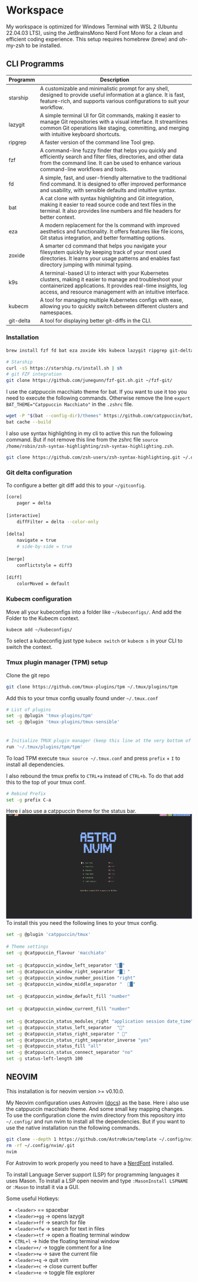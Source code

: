 # Workspace

My workspace is optimized for Windows Terminal with WSL 2 (Ubuntu 22.04.03 LTS), using the JetBrainsMono Nerd Font Mono for a clean and efficient coding experience. This setup requires homebrew (brew) and oh-my-zsh to be installed.

## CLI Programms

| Programm | Description                                                                                                                                                                                                                                  |
| -------- | -------------------------------------------------------------------------------------------------------------------------------------------------------------------------------------------------------------------------------------------- |
| starship | A customizable and minimalistic prompt for any shell, designed to provide useful information at a glance. It is fast, feature-rich, and supports various configurations to suit your workflow.                                               |
| lazygit  | A simple terminal UI for Git commands, making it easier to manage Git repositories with a visual interface. It streamlines common Git operations like staging, committing, and merging with intuitive keyboard shortcuts.                    |
| ripgrep  | A faster version of the command line Tool grep.                                                                                                                                                                                              |
| fzf      | A command-line fuzzy finder that helps you quickly and efficiently search and filter files, directories, and other data from the command line. It can be used to enhance various command-line workflows and tools.                           |
| fd       | A simple, fast, and user-friendly alternative to the traditional find command. It is designed to offer improved performance and usability, with sensible defaults and intuitive syntax.                                                      |
| bat      | A cat clone with syntax highlighting and Git integration, making it easier to read source code and text files in the terminal. It also provides line numbers and file headers for better context.                                            |
| eza      | A modern replacement for the ls command with improved aesthetics and functionality. It offers features like file icons, Git status integration, and better formatting options.                                                               |
| zoxide   | A smarter cd command that helps you navigate your filesystem quickly by keeping track of your most used directories. It learns your usage patterns and enables fast directory jumping with minimal typing.                                   |
| k9s      | A terminal-based UI to interact with your Kubernetes clusters, making it easier to manage and troubleshoot your containerized applications. It provides real-time insights, log access, and resource management with an intuitive interface. |
| kubecm   | A tool for managing multiple Kubernetes configs with ease, allowing you to quickly switch between different clusters and namespaces.                                                                                                         |
| git-delta| A tool for displaying better git-diffs in the CLI.                                                                                                                                                                                           |

### Installation

```bash
brew install fzf fd bat eza zoxide k9s kubecm lazygit ripgrep git-delta
```

```bash
# Starship
curl -sS https://starship.rs/install.sh | sh
# git FZF integration
git clone https://github.com/junegunn/fzf-git.sh.git ~/fzf-git/
```

I use the catppuccin macchiato theme for bat. If you want to use it too you need to execute the following commands. Otherwise remove the line `export BAT_THEME="Catppuccin Macchiato"` in the `.zshrc` file.

```bash
wget -P "$(bat --config-dir)/themes" https://github.com/catppuccin/bat/raw/main/themes/Catppuccin%20Macchiato.tmTheme && \
bat cache --build
```

I also use syntax highlighting in my cli to active this run the following command. But if not remove this line from the zshrc file `source /home/robin/zsh-syntax-highlighting/zsh-syntax-highlighting.zsh`.

```bash
git clone https://github.com/zsh-users/zsh-syntax-highlighting.git ~/.oh-my-zsh/custom/plugins/zsh-syntax-highlighting/
```

### Git delta configuration

To configure a better git diff add this to your `~/gitconfig`.

```bash
[core]
    pager = delta

[interactive]
    diffFilter = delta --color-only

[delta]
    navigate = true
    # side-by-side = true

[merge]
    conflictstyle = diff3

[diff]
    colorMoved = default
```

### Kubecm configuration

Move all your kubeconfigs into a folder like `~/kubeconfigs/`. And add the Folder to the Kubecm context.

```bash
kubecm add ~/kubeconfigs/
```

To select a kubeconfig just type `kubecm switch` or `kubecm s` in your CLI to switch the context.

### Tmux plugin manager (TPM) setup

Clone the git repo

```bash
git clone https://github.com/tmux-plugins/tpm ~/.tmux/plugins/tpm
```

Add this to your tmux config usually found under `~/.tmux.conf`

```bash
# List of plugins
set -g @plugin 'tmux-plugins/tpm'
set -g @plugin 'tmux-plugins/tmux-sensible'


# Initialize TMUX plugin manager (keep this line at the very bottom of tmux.conf)
run '~/.tmux/plugins/tpm/tpm'
```

To load TPM execute `tmux source ~/.tmux.conf` and press `prefix` + `I` to install all dependencies.

I also rebound the tmux prefix to `CTRL+a` instead of `CTRL+b`. To do that add this to the top of your tmux conf.

```bash
# Rebind Prefix
set -g prefix C-a
```

Here i also use a catppuccin theme for the status bar.
![](./images/tmux-theme.png)
To install this you need the following lines to your tmux config.

```bash
set -g @plugin 'catppuccin/tmux'

# Theme settings
set -g @catppuccin_flavour 'macchiato'

set -g @catppuccin_window_left_separator "█"
set -g @catppuccin_window_right_separator "█ "
set -g @catppuccin_window_number_position "right"
set -g @catppuccin_window_middle_separator "  █"

set -g @catppuccin_window_default_fill "number"

set -g @catppuccin_window_current_fill "number"

set -g @catppuccin_status_modules_right "application session date_time"
set -g @catppuccin_status_left_separator  ""
set -g @catppuccin_status_right_separator " "
set -g @catppuccin_status_right_separator_inverse "yes"
set -g @catppuccin_status_fill "all"
set -g @catppuccin_status_connect_separator "no"
set -g status-left-length 100
```

## NEOVIM

This installation is for neovim version >= v0.10.0.

My Neovim configuration uses Astrovim ([docs](https://docs.astronvim.com/)) as the base. Here i also use the catppuccin macchiato theme. And some small key mapping changes.  
To use the configuration clone the nvim directory from this repository into `~/.config/` and run nvim to install all the dependencies. But if you want to use the native installation run the following commands.

```bash
git clone --depth 1 https://github.com/AstroNvim/template ~/.config/nvim
rm -rf ~/.config/nvim/.git
nvim
```

For Astrovim to work properly you need to have a [NerdFont](https://www.nerdfonts.com/) installed.

To install Language Server support (LSP) for programming languages it uses Mason. To install a LSP open neovim and type `:MasonInstall LSPNAME` or `:Mason` to install it via a GUI.

Some useful Hotkeys:

-   `<leader>` == spacebar
-   `<leader>+gg` -> opens lazygit
-   `<leader>+ff` -> search for file
-   `<leader>+fw` -> search for text in files
-   `<leader>+tf` -> open a floating terminal window
-   `CTRL+l` -> hide the floating terminal window
-   `<leader>+/` -> toggle comment for a line
-   `<leader>+w` -> save the current file
-   `<leader>+q` -> quit vim
-   `<leader>+c` -> close current buffer
-   `<leader>+e` -> toggle file explorer
